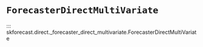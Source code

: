 # `ForecasterDirectMultiVariate`

::: skforecast.direct._forecaster_direct_multivariate.ForecasterDirectMultiVariate